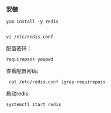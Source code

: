 ### 安装

	yum install -y redis


	vi /etc/redis.conf

配置密码：

	requirepass youpwd

查看配置密码:

	 cat /etc/redis.conf |grep requirepass

启动redis:

	systemctl start redis